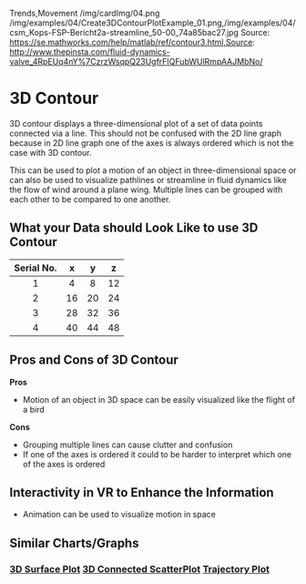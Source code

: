 Trends,Movement
/img/cardImg/04.png
/img/examples/04/Create3DContourPlotExample_01.png,/img/examples/04/csm_Kops-FSP-Bericht2a-streamline_50-00_74a85bac27.jpg
Source: https://se.mathworks.com/help/matlab/ref/contour3.html,Source: http://www.thepinsta.com/fluid-dynamics-valve_4RpEUq4nY%7CzrzWsqpQ23UgfrFIQFubWUlRmpAAJMbNo/
# 3D Contour

3D contour displays a three-dimensional plot of a set of data points connected via a line. This should not be confused with the 2D line graph because in 2D line graph one of the axes is always ordered which is not the case with 3D contour. 

This can be used to plot a motion of an object in three-dimensional space or can also be used to visualize pathlines or streamline in fluid dynamics like the flow of wind around a plane wing. Multiple lines can be grouped with each other to be compared to one another.

## What your Data should Look Like to use 3D Contour

Serial No. | x | y | z | 
:-------------:| :-----:| :-----:|:-----:| 
1 | 4 | 8 | 12
2 | 16 | 20 | 24
3 | 28 | 32 | 36
4 | 40 | 44 | 48

## Pros and Cons of 3D Contour

__Pros__
* Motion of an object in 3D space can be easily visualized like the flight of a bird

__Cons__
* Grouping multiple lines can cause clutter and confusion
* If one of the axes is ordered it could to be harder to interpret which one of the axes is ordered

## Interactivity in VR to Enhance the Information

* Animation can be used to visualize motion in space

## Similar Charts/Graphs

### [3D Surface Plot](./3) [3D Connected ScatterPlot](./8) [Trajectory Plot](./15)